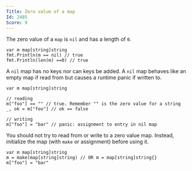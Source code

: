 ```yaml
---
Title: Zero value of a map
Id: 2485
Score: 9
---
```

The zero value of a `map` is `nil` and has a length of `0`.

    var m map[string]string
    fmt.Println(m == nil) // true
    fmt.Println(len(m) ==0) // true

A `nil` map has no keys nor can keys be added. A `nil` map behaves like an empty map if read from but causes a runtime panic if written to.

    var m map[string]string

    // reading
    m["foo"] == "" // true. Remember "" is the zero value for a string
    _, ok = m["foo"] // ok == false

    // writing
    m["foo"] = "bar" // panic: assignment to entry in nil map

You should not try to read from or write to a zero value map. Instead, initialize the map (with `make` or assignment) before using it.

    var m map[string]string
    m = make(map[string]string) // OR m = map[string]string{}
    m["foo"] = "bar"
